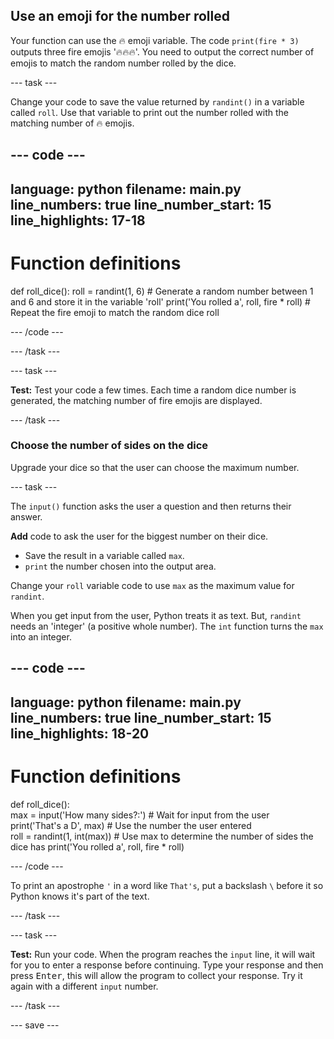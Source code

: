 ## Use an emoji for the number rolled

Your function can use the 🔥 emoji variable. The code `print(fire * 3)` outputs three fire emojis '🔥🔥🔥'. You need to output the correct number of emojis to match the random number rolled by the dice.

--- task ---

Change your code to save the value returned by `randint()` in a variable called `roll`. Use that variable to print out the number rolled with the matching number of 🔥 emojis.
 
--- code ---
---
language: python
filename: main.py
line_numbers: true
line_number_start: 15
line_highlights: 17-18
---

# Function definitions
def roll_dice():
    roll = randint(1, 6)  # Generate a random number between 1 and 6 and store it in the variable 'roll'
    print('You rolled a', roll, fire * roll)  # Repeat the fire emoji to match the random dice roll

--- /code ---

--- /task ---

--- task ---

**Test:** Test your code a few times. Each time a random dice number is generated, the matching number of fire emojis are displayed. 

--- /task ---

### Choose the number of sides on the dice

Upgrade your dice so that the user can choose the maximum number. 

--- task ---

The `input()` function asks the user a question and then returns their answer.

**Add** code to ask the user for the biggest number on their dice. 
+ Save the result in a variable called `max`.
+ `print` the number chosen into the output area.

Change your `roll` variable code to use `max` as the maximum value for `randint`. 

When you get input from the user, Python treats it as text. 
But, `randint` needs an 'integer' (a positive whole number). The `int` function turns the `max` into an integer.

--- code ---
---
language: python
filename: main.py
line_numbers: true
line_number_start: 15
line_highlights: 18-20
---

# Function definitions

def roll_dice():   
    max = input('How many sides?:')  # Wait for input from the user    
    print('That\'s a D', max)  # Use the number the user entered    
    roll = randint(1, int(max))  # Use max to determine the number of sides the dice has
    print('You rolled a', roll, fire * roll)   

--- /code ---

To print an apostrophe `'` in a word like `That's`, put a backslash `\` before it so Python knows it's part of the text.

--- /task ---
  
--- task ---

**Test:** Run your code. When the program reaches the `input` line, it will wait for you to enter a response before continuing. Type your response and then press <kbd>Enter</kbd>, this will allow the program to collect your response. Try it again with a different `input` number. 

--- /task ---

--- save ---
